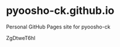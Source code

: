 # pyoosho-ck.github.io
Personal GitHub Pages site for pyoosho-ck















































ZgDtweT6hl
